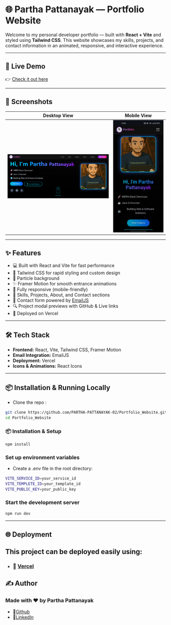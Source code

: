 # 🌐 Partha Pattanayak — Portfolio Website

Welcome to my personal developer portfolio — built with **React + Vite** and styled using **Tailwind CSS**. This website showcases my skills, projects, and contact information in an animated, responsive, and interactive experience.

---

## 🔗 Live Demo

👉 [Check it out here](https://partha-portfolio-02.vercel.app/)

---

## 📸 Screenshots

| Desktop View                              | Mobile View                              |
| ----------------------------------------- | ---------------------------------------- |
| ![Desktop](./src/screenshots/desktop.png) | ![Mobile](./src/screenshots/mobile.jpeg) |

---

## ✨ Features

- 💻 Built with React and Vite for fast performance
- 🎨 Tailwind CSS for rapid styling and custom design
- 🌌 Particle background
- ✨ Framer Motion for smooth entrance animations
- 📱 Fully responsive (mobile-friendly)
- 🧠 Skills, Projects, About, and Contact sections
- 📩 Contact form powered by [EmailJS](https://www.emailjs.com/)
- 🔍 Project modal previews with GitHub & Live links
- 🚀 Deployed on Vercel

---

## 🛠️ Tech Stack

- **Frontend:** React, Vite, Tailwind CSS, Framer Motion
- **Email Integration:** EmailJS
- **Deployment:** Vercel
- **Icons & Animations:** React Icons

---

## 📦 Installation & Running Locally

- Clone the repo :

```bash
git clone https://github.com/PARTHA-PATTANAYAK-02/Portfolio_Website.git
cd Portfolio_Website
```

### 📦 Installation & Setup

```bash
npm install
```

### Set up environment variables

- Create a .env file in the root directory:

```bash
VITE_SERVICE_ID=your_service_id
VITE_TEMPLETE_ID=your_template_id
VITE_PUBLIC_KEY=your_public_key
```

### Start the development server

```bash
npm run dev
```

---

## 🌐 Deployment

## This project can be deployed easily using:

- ### 🔗 [Vercel](https://partha-portfolio-02.vercel.app/)

## ✍️ Author

### Made with ❤️ by Partha Pattanayak

- 🔗[Github](https://github.com/PARTHA-PATTANAYAK-02)
- 🔗[LinkedIn](https://www.linkedin.com/in/iampartha02/)
